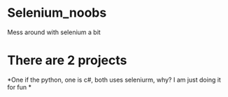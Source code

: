 # Selenium_noobs
Mess around with selenium a bit
# There are 2 projects
  *One if the python, one is c#, both uses seleniurm, why? I am just doing it for fun
  *
